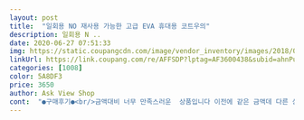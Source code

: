 ```yaml
---
layout: post 
title:  "일회용 NO 재사용 가능한 고급 EVA 휴대용 코트우의" 
description: 일회용 N ..
date: 2020-06-27 07:51:33 
img: https://static.coupangcdn.com/image/vendor_inventory/images/2018/06/25/12/7/67821b8b-a208-43f5-a12b-78561653aa21.jpg 
linkUrl: https://link.coupang.com/re/AFFSDP?lptag=AF3600438&subid=ahnPublicAsk&pageKey=8467230&itemId=36832505&vendorItemId=3054484629&traceid=V0-113-42415235299814c2 
categories: [1008] 
color: 5A8DF3 
price: 3650 
author: Ask View Shop 
cont:  "●구매후기●<br/>금액대비 너무 만족스러운  상품입니다 이전에 같은 금액데 다른 상품에  비해 더 두텁고 모자 끈도 있고 여러번 입을수 있어서  만족합니다<br/>색감도 예쁘고 싸이즈도 좋아용<br/>이가격에 이런 비옷을 비올때 대비해 반신반의 하며 구매햇는데 완전 득템입니다.<br/> 강추<br/>일회용 비닐이 아니예요<br/>" 
---
```

